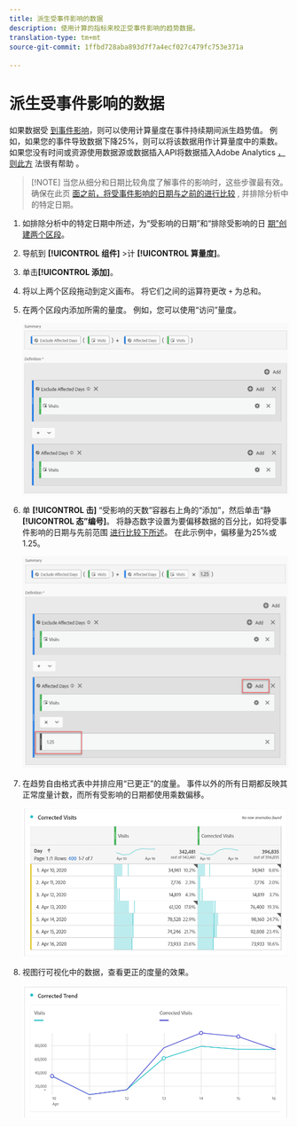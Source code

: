 ```yaml
---
title: 派生受事件影响的数据
description: 使用计算的指标来校正受事件影响的趋势数据。
translation-type: tm+mt
source-git-commit: 1ffbd728aba893d7f7a4ecf027c479fc753e371a

---
```



# 派生受事件影响的数据

如果数据受 [到事件影响](/help/technotes/event-impacted.md)，则可以使用计算量度在事件持续期间派生趋势值。 例如，如果您的事件导致数据下降25%，则可以将该数据用作计算量度中的乘数。 如果您没有时间或资源使用数据源或数据插入API将数据插入Adobe Analytics [，则此方](/help/import/c-data-sources/datasrc-home.md) 法很有帮助 [](/help/import/c-data-insertion-api/c-data-insertion-api.md)。

>[!NOTE] 当您从细分和日期比较角度了解事件的影响时，这些步骤最有效。 确保在此页 [面之前，将受事件影响的日期与之前的进行比较](/help/analyze/analysis-workspace/components/calendar-date-ranges/compare-event.md) , [](../c-segmentation/use-cases/exclude-date-range.md) 并排除分析中的特定日期。

1. 如排除分析中的特定日期中所述，为“受影响的日期”和“排除受影响的日 [期”创建两个区段](../c-segmentation/use-cases/exclude-date-range.md)。
2. 导航到 **[!UICONTROL 组件]** >计 **[!UICONTROL 算量度]**。
3. 单击&#x200B;**[!UICONTROL 添加]**。
4. 将以上两个区段拖动到定义画布。 将它们之间的运算符更改 `+` 为总和。
5. 在两个区段内添加所需的量度。 例如，您可以使用“访问”量度。

   ![区段构建器](assets/event_segment_builder.png)

6. 单 **[!UICONTROL 击]** “受影响的天数”容器右上角的“添加”，然后单击“静 **[!UICONTROL 态”编号]**。 将静态数字设置为要偏移数据的百分比，如将受事件影响的日期与先前范围 [进行比较下所述](/help/analyze/analysis-workspace/components/calendar-date-ranges/compare-event.md)。 在此示例中，偏移量为25%或1.25。

   ![静态数](assets/event_static_number.png)

7. 在趋势自由格式表中并排应用“已更正”的度量。 事件以外的所有日期都反映其正常度量计数，而所有受影响的日期都使用乘数偏移。

   ![更正的度量](assets/event_corrected.png)

8. 视图行可视化中的数据，查看更正的度量的效果。

   ![更正的行](assets/event_line.png)
